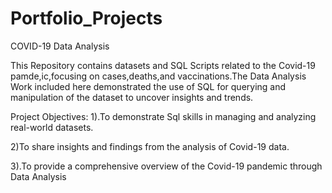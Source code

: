 # Portfolio_Projects
COVID-19 Data Analysis

This Repository contains datasets and SQL Scripts related to the Covid-19 pamde,ic,focusing on cases,deaths,and vaccinations.The Data Analysis Work included here demonstrated the use of SQL for querying and manipulation of the dataset to uncover insights and trends.

Project Objectives:
1).To demonstrate Sql skills in managing and analyzing real-world datasets.

2)To share insights and findings from the analysis of Covid-19 data.

3).To provide a comprehensive overview of the Covid-19 pandemic through Data Analysis
